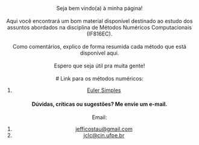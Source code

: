<center>Seja bem vindo(a) à minha página!
<br><br>Aqui você encontrará um bom material disponível destinado ao estudo dos assuntos abordados na disciplina de Métodos Numéricos Computacionais (IF816EC).
<br><br>Como comentários, explico de forma resumida cada método que está disponível aqui.
<br><br>Espero que seja útil pra muita gente!
<br><br><Bons estudos!
</center>
<bt>
# Link para os métodos numéricos:

1. [Euler Simples](https://github.com/jc-costa/MetodosNumericos/blob/main/eulerSimples.py)

#### Dúvidas, críticas ou sugestões? Me envie um e-mail.
Email: 
1. jefficostau@gmail.com
2. jclc@cin.ufpe.br


